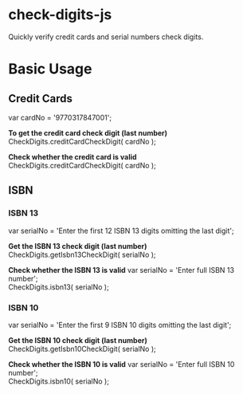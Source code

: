 # check-digits-js
Quickly verify credit cards and serial numbers check digits.

# Basic Usage

## Credit Cards
var cardNo = '9770317847001';

**To get the credit card check digit (last number)**  
CheckDigits.creditCardCheckDigit( cardNo );

**Check whether the credit card is valid**  
CheckDigits.creditCardCheckDigit( cardNo );

## ISBN

### ISBN 13
var serialNo  = 'Enter the first 12 ISBN 13 digits omitting the last digit';

**Get the ISBN 13 check digit (last number)**  
CheckDigits.getIsbn13CheckDigit( serialNo );

**Check whether the ISBN 13 is valid**
var serialNo = 'Enter full ISBN 13 number';  
CheckDigits.isbn13( serialNo );

### ISBN 10
var serialNo  = 'Enter the first 9 ISBN 10 digits omitting the last digit';

**Get the ISBN 10 check digit (last number)**  
CheckDigits.getIsbn10CheckDigit( serialNo );

**Check whether the ISBN 10 is valid**
var serialNo = 'Enter full ISBN 10 number';  
CheckDigits.isbn10( serialNo );  